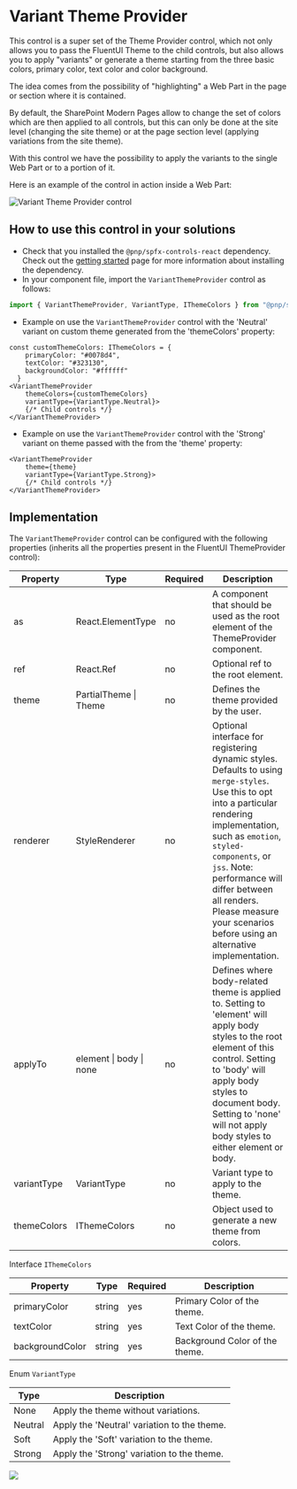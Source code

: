 # Variant Theme Provider

This control is a super set of the Theme Provider control, which not only allows you to pass the FluentUI Theme to the child controls, but also allows you to apply "variants" or generate a theme starting from the three basic colors, primary color, text color and color background.

The idea comes from the possibility of "highlighting" a Web Part in the page or section where it is contained.

By default, the SharePoint Modern Pages allow to change the set of colors which are then applied to all controls, but this can only be done at the site level (changing the site theme) or at the page section level (applying variations from the site theme).

With this control we have the possibility to apply the variants to the single Web Part or to a portion of it.

Here is an example of the control in action inside a Web Part:

![Variant Theme Provider control](../assets/VariantThemeProvider.gif)

## How to use this control in your solutions

- Check that you installed the `@pnp/spfx-controls-react` dependency. Check out the [getting started](../../#getting-started) page for more information about installing the dependency.
- In your component file, import the `VariantThemeProvider` control as follows:

```TypeScript
import { VariantThemeProvider, VariantType, IThemeColors } from "@pnp/spfx-controls-react/lib/VariantThemeProvider";
```

- Example on use the `VariantThemeProvider` control with the 'Neutral' variant on custom theme generated from the 'themeColors' property:

```TSX
const customThemeColors: IThemeColors = {
    primaryColor: "#0078d4",
    textColor: "#323130",
    backgroundColor: "#ffffff"
  }
<VariantThemeProvider 
    themeColors={customThemeColors} 
    variantType={VariantType.Neutral}>
    {/* Child controls */}
</VariantThemeProvider>
```

- Example on use the `VariantThemeProvider` control with the 'Strong' variant on theme passed with the  from the 'theme' property:

```TSX
<VariantThemeProvider 
    theme={theme}
    variantType={VariantType.Strong}>
    {/* Child controls */}
</VariantThemeProvider>
```

## Implementation

The `VariantThemeProvider` control can be configured with the following properties (inherits all the properties present in the FluentUI ThemeProvider control):

| Property | Type | Required | Description |
| ---- | ---- | ---- | ---- |
| as | React.ElementType | no | A component that should be used as the root element of the ThemeProvider component. |
| ref | React.Ref<HTMLElement> | no | Optional ref to the root element. |
| theme | PartialTheme \| Theme | no | Defines the theme provided by the user. |
| renderer | StyleRenderer | no | Optional interface for registering dynamic styles. Defaults to using `merge-styles`. Use this to opt into a particular rendering implementation, such as `emotion`, `styled-components`, or `jss`. Note: performance will differ between all renders. Please measure your scenarios before using an alternative implementation. |
| applyTo | element \| body \| none | no | Defines where body-related theme is applied to. Setting to 'element' will apply body styles to the root element of this control. Setting to 'body' will apply body styles to document body. Setting to 'none' will not apply body styles to either element or body. |
| variantType | VariantType | no | Variant type to apply to the theme. |
| themeColors | IThemeColors | no | Object used to generate a new theme from colors. |

Interface `IThemeColors`

| Property | Type | Required | Description |
| ---- | ---- | ---- | ---- |
| primaryColor | string | yes | Primary Color of the theme. |
| textColor | string | yes | Text Color of the theme. |
| backgroundColor | string | yes | Background Color of the theme. |

Enum `VariantType`

| Type | Description |
| ---- | ---- |
| None | Apply the theme without variations. |
| Neutral | Apply the 'Neutral' variation to the theme. |
| Soft | Apply the 'Soft' variation to the theme. |
| Strong | Apply the 'Strong' variation to the theme. |

![](https://telemetry.sharepointpnp.com/sp-dev-fx-controls-react/wiki/controls/VariantThemeProvider)

